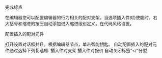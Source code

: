 完成标点

在编辑器您可以配置编辑器的行为相关的配对支架。当选项插入件对}使能时，右大括号和缩进的按压自动添加进入缩进级别定义。在代码风格设置。

配置插入的配对元件

打开设置对话框并且，根据编辑器节点，单击智能钥匙。
自动配置插入的配对元件通过选择下列复选框:
插入件对支架
插入件对报价
自动关闭标签“</”分型